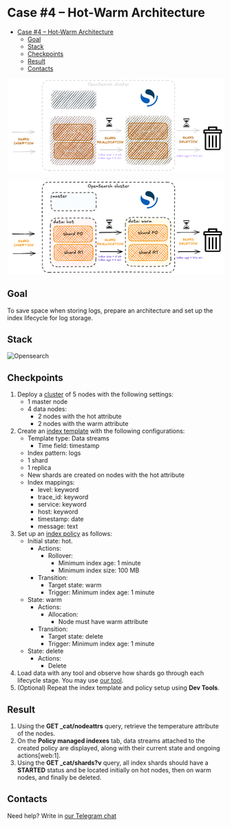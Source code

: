 # Case #4 – Hot-Warm Architecture

- [Case #4 – Hot-Warm Architecture](#case-4--hot-warm-architecture)
  - [Goal](#goal)
  - [Stack](#stack)
  - [Checkpoints](#checkpoints)
  - [Result](#result)
  - [Contacts](#contacts)

<div align="center">

  ![Result diagram dark](img/04-opensearch-hot-warm-dark.png#gh-dark-mode-only)

</div>

<div align="center">

  ![Result diagram light](img/04-opensearch-hot-warm-light.png#gh-light-mode-only)

</div>

## Goal

To save space when storing logs, prepare an architecture and set up the index lifecycle for log storage.

## Stack

![Opensearch](https://img.shields.io/badge/opensearch_2.19-005EB8.svg?style=for-the-badge&logo=OpenSearch&logoColor=white)

## Checkpoints

1. Deploy a [cluster](https://docs.opensearch.org/latest/tuning-your-cluster/#advanced-step-7-set-up-a-hot-warm-architecture) of 5 nodes with the following settings:
   - 1 master node
   - 4 data nodes:
     - 2 nodes with the hot attribute
     - 2 nodes with the warm attribute
2. Create an [index template](https://docs.opensearch.org/latest/im-plugin/index-templates/) with the following configurations:
   - Template type: Data streams
     - Time field: timestamp
   - Index pattern: logs
   - 1 shard
   - 1 replica
   - New shards are created on nodes with the hot attribute
   - Index mappings:
     - level: keyword
     - trace_id: keyword
     - service: keyword
     - host: keyword
     - timestamp: date
     - message: text
3. Set up an [index policy](https://docs.opensearch.org/latest/im-plugin/ism/index/) as follows:
   - Initial state: hot.
     - Actions:
       - Rollover:
         - Minimum index age: 1 minute
         - Minimum index size: 100 MB
     - Transition:
       - Target state: warm
       - Trigger: Minimum index age: 1 minute
   - State: warm
     - Actions:
       - Allocation:
         - Node must have warm attribute
     - Transition:
       - Target state: delete
       - Trigger: Minimum index age: 1 minute
   - State: delete
     - Actions:
       - Delete
4. Load data with any tool and observe how shards go through each lifecycle stage. You may use [our tool](https://github.com/inview-club/synthetica).
5. (Optional) Repeat the index template and policy setup using **Dev Tools**.

## Result

1. Using the **GET _cat/nodeattrs** query, retrieve the temperature attribute of the nodes.
2. On the **Policy managed indexes** tab, data streams attached to the created policy are displayed, along with their current state and ongoing actions[web:1].
3. Using the **GET _cat/shards?v** query, all index shards should have a **STARTED** status and be located initially on hot nodes, then on warm nodes, and finally be deleted.

## Contacts

Need help? Write in [our Telegram chat](https://t.me/+nSELCyIX8ltlNjU6)
